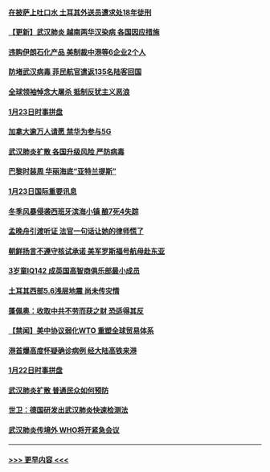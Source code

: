 #### [在披萨上吐口水 土耳其外送员遭求处18年徒刑](../pages/prog202/a102759979.md?t=01241622) 
#### [【更新】武汉肺炎 越南两华汉染病 各国因应措施](../pages/prog202/a102758911.md?t=01241622) 
#### [违购伊朗石化产品 美制裁中港等6企业2个人](../pages/prog202/a102759952.md?t=01241622) 
#### [防堵武汉病毒 菲民航官遣返135名陆客回国](../pages/prog202/a102759946.md?t=01241622) 
#### [全球领袖悼念大屠杀 抵制反犹主义恶浪](../pages/prog202/a102759678.md?t=01241622) 
#### [1月23日时事拼盘](../pages/prog202/a102759599.md?t=01241622) 
#### [加拿大逾万人请愿 禁华为参与5G](../pages/prog202/a102759553.md?t=01241622) 
#### [武汉肺炎扩散 各国升级风险 严防病毒](../pages/prog202/a102759400.md?t=01241622) 
#### [巴黎时装周 华丽海底“亚特兰提斯”](../pages/prog202/a102759217.md?t=01241622) 
#### [1月23日国际重要讯息](../pages/prog202/a102759199.md?t=01241622) 
#### [冬季风暴侵袭西班牙滨海小镇 酿7死4失踪](../pages/prog202/a102759119.md?t=01241622) 
#### [孟晚舟引渡听证 法官一句话让她的律师慌了](../pages/prog202/a102759060.md?t=01241622) 
#### [朝鲜扬言不遵守核试承诺 美军罗斯福号航母赴东亚](../pages/prog202/a102759001.md?t=01241622) 
#### [3岁童IQ142 成英国高智商俱乐部最小成员](../pages/prog202/a102758990.md?t=01241622) 
#### [土耳其西部5.6浅层地震 尚未传灾情](../pages/prog202/a102758903.md?t=01241622) 
#### [蓬佩奥：收取中共不劳而获之财 恐适得其反](../pages/prog202/a102758889.md?t=01241622) 
#### [【禁闻】美中协议弱化WTO 重塑全球贸易体系](../pages/prog202/a102758790.md?t=01241622) 
#### [港首爆高度怀疑确诊病例 经大陆高铁来港](../pages/prog202/a102758613.md?t=01241622) 
#### [1月22日时事拼盘](../pages/prog202/a102758615.md?t=01241622) 
#### [武汉肺炎扩散 普通民众如何预防](../pages/prog202/a102758504.md?t=01241622) 
#### [世卫：德国研发出武汉肺炎快速检测法](../pages/prog202/a102758495.md?t=01241622) 
#### [武汉肺炎传境外 WHO将开紧急会议](../pages/prog202/a102758437.md?t=01241622) 

----
#### [ >>> 更早内容 <<< ](../indexes/prog202-earlier.md)
